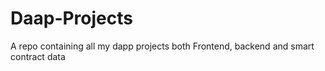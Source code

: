# Daap-Projects
A repo containing all my dapp projects both Frontend, backend and smart contract data
